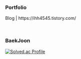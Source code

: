 <h3>Portfolio</h3>

<p>Blog | https://ihh4545.tistory.com/</p>
<br>

<h3>BaekJoon</h3>

[![Solved.ac Profile](http://mazassumnida.wtf/api/generate_badge?boj=inhohyun)](https://solved.ac/inhohyun)






